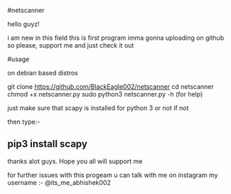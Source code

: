 #netscanner


hello guyz!
 
i am new in this field 
 this is first program imma gonna uploading on github
so please, support me and just check it out 

#usage

on debian based distros

git clone https://github.com/BlackEagle002/netscanner
cd netscanner
chmod +x netscanner.py
sudo python3 netscanner.py -h (for help)


just make sure that scapy is installed for python 3 or not 
if not

then type:-

pip3 install scapy
------------------------------------------------------------

thanks alot guys. Hope you all will support me 

for further issues with this progeam u can talk with me on instagram
my username :- @its_me_abhishek002

